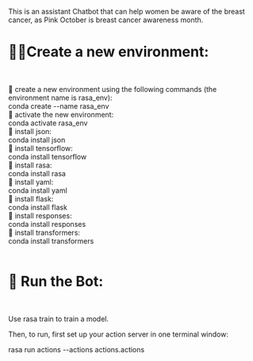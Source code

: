 This is an assistant Chatbot that can help women be aware of the breast cancer, as Pink October is breast cancer awareness month.


<h1>👩‍🔧Create a new environment: </h1>  <br />

🔸 create a new environment using the following commands (the environment name is rasa_env): <br />
conda create --name rasa_env <br />
🔸 activate the new environment: <br />
conda activate rasa_env <br />
🔸 install json: <br />
conda install json <br />
🔸 install tensorflow: <br />
conda install tensorflow <br />
🔸 install rasa: <br />
conda install rasa <br />
🔸 install yaml: <br />
conda install yaml <br />
🔸 install flask: <br />
conda install flask <br />
🔸 install responses: <br />
conda install responses <br />
🔸 install transformers: <br />
conda install transformers <br />
<br />

<h1>🤖 Run the Bot: </h1>  <br /> 

Use rasa train to train a model. <br /> 

Then, to run, first set up your action server in one terminal window: <br /> 

rasa run actions --actions actions.actions <br /> 
